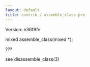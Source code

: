 ```yaml
---
layout: default
title: contrib / assemble_class.pre
---
```


Version: e36f9fe

mixed assemble_class(mixed *);

???

see disassemble_class(3)
